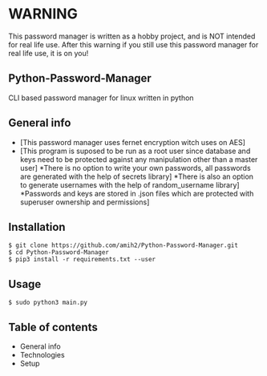# WARNING
This password manager is written as a hobby project, and is NOT intended for real life use. After this warning if you still use this password manager for real life use, it is on you!

## Python-Password-Manager
CLI based password manager for linux written in python

## General info
* [This password manager uses fernet encryption witch uses on AES]
* [This program is suposed to be run as a root user since database and keys need to be protected against any manipulation other than a master user]
*There is no option to write your own passwords, all passwords are generated with the help of secrets library]
*There is also an option to generate usernames with the help of random_username library]
*Passwords and keys are stored in .json files which are protected with superuser ownership and permissions]

## Installation
``` 
$ git clone https://github.com/amih2/Python-Password-Manager.git
$ cd Python-Password-Manager
$ pip3 install -r requirements.txt --user
```
## Usage
```
$ sudo python3 main.py
```
## Table of contents
* General info
* Technologies
* Setup
